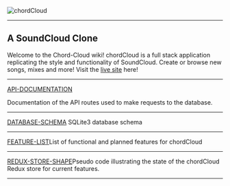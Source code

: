 ![chordCloud](https://i.postimg.cc/1tcyt4wx/chord-Cloud-Full-removebg-preview.png)


***

## A SoundCloud Clone
Welcome to the Chord-Cloud wiki! 
chordCloud is a full stack application replicating the style and functionality of SoundCloud. Create or browse new songs, mixes and more! Visit the [live site](https://dashboard.heroku.com/apps/chord-cloud) here!


***

[API-DOCUMENTATION](https://github.com/TheBabblingBrin/Chord-Cloud/wiki/API-DOCUMENTATION)

Documentation of the API routes used to make requests to the database.


***


[DATABASE-SCHEMA](https://github.com/TheBabblingBrin/Chord-Cloud/wiki/DATABASE-SCHEMA)
SQLite3 database schema

***
[FEATURE-LIST](https://github.com/TheBabblingBrin/Chord-Cloud/wiki/FEATURE-LIST)List of functional and planned features for chordCloud

***
[REDUX-STORE-SHAPE](https://github.com/TheBabblingBrin/Chord-Cloud/wiki/REDUX-STORE-SHAPE)Pseudo code illustrating the state of the chordCloud Redux store for current features.

***
